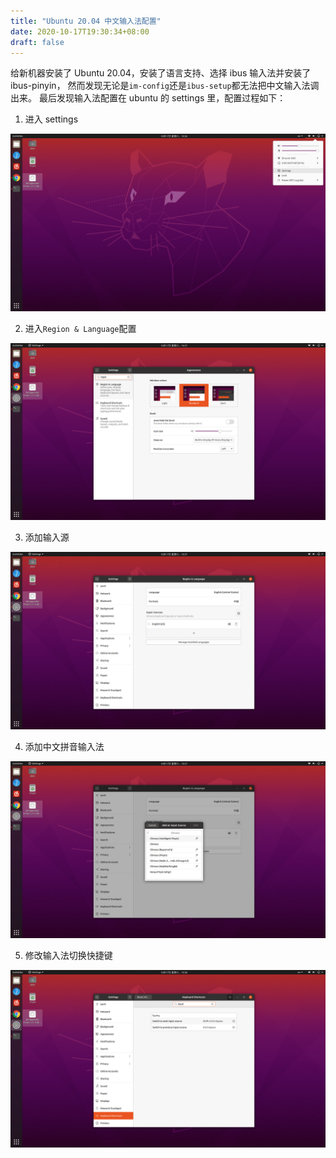 ```yaml
---
title: "Ubuntu 20.04 中文输入法配置"
date: 2020-10-17T19:30:34+08:00
draft: false
---
```


给新机器安装了 Ubuntu 20.04，安装了语言支持、选择 ibus 输入法并安装了 ibus-pinyin，
然而发现无论是`im-config`还是`ibus-setup`都无法把中文输入法调出来。
最后发现输入法配置在 ubuntu 的 settings 里，配置过程如下：

1. 进入 settings

![进入 settings](/images/uim/goto-settings.jpg)

2. 进入`Region & Language`配置

![进入 Region & Language](/images/uim/goto-rl.jpg)

3. 添加输入源

![添加输入源](/images/uim/add-is.jpg)

4. 添加中文拼音输入法

![添加中文拼音输入法](/images/uim/add-pinyin.jpg)

5. 修改输入法切换快捷键

![修改输入法切换快捷键](/images/uim/update-shortcut.jpg)

